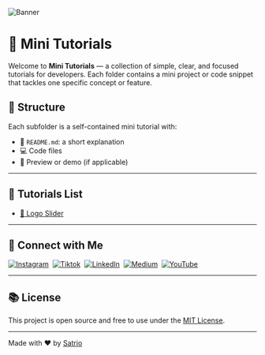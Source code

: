 ![Banner](/assets/Mini%20Tutorials%20Banner.png)

# 🧠 Mini Tutorials

Welcome to **Mini Tutorials** — a collection of simple, clear, and focused tutorials for developers. Each folder contains a mini project or code snippet that tackles one specific concept or feature.

## 📁 Structure

Each subfolder is a self-contained mini tutorial with:

- 📄 `README.md`: a short explanation
- 💻 Code files
- 🧪 Preview or demo (if applicable)

---

## 🚀 Tutorials List

- [🔁 Logo Slider](./logo-slider/)

---

## 🔗 Connect with Me

[![Instagram](https://img.shields.io/badge/Instagram-purple)](https://www.instagram.com/devvibesbysatrio)&nbsp;
[![Tiktok](https://img.shields.io/badge/Tiktok-black)](https://www.tiktok.com/@devvibes.by.satrio)&nbsp;
[![LinkedIn](https://img.shields.io/badge/LinkedIn-blue)](https://www.linkedin.com/in/kukuhsatrio)&nbsp;
[![Medium](https://img.shields.io/badge/Medium-333333)](https://medium.com/@kukuhsatrio)&nbsp;
[![YouTube](https://img.shields.io/badge/YouTube-FF0000)](https://www.youtube.com/@devvibes)

---

## 📚 License

This project is open source and free to use under the [MIT License](./LICENSE).

---

Made with ❤️ by [Satrio](https://github.com/satrio-dev)
